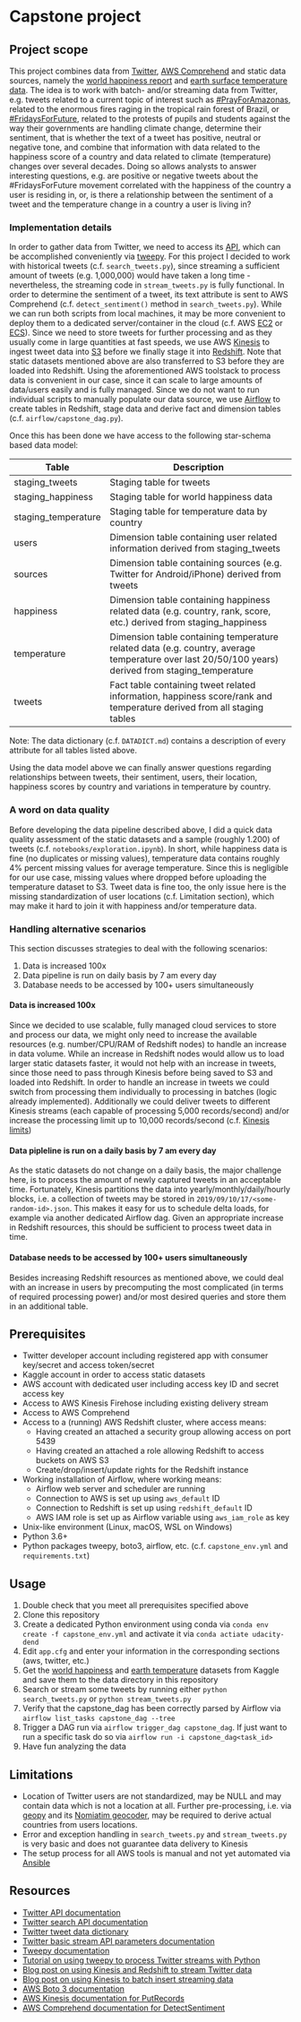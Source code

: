 # Capstone project

## Project scope
This project combines data from [Twitter](https://www.twitter.com), [AWS Comprehend](https://aws.amazon.com/comprehend) 
and static data sources, namely the [world happiness report](https://www.kaggle.com/unsdsn/world-happines) and 
[earth surface temperature data](https://www.kaggle.com/berkeleyearth/climate-change-earth-surface-temperature-data).
The idea is to work with batch- and/or streaming data from Twitter, e.g. tweets related to a current topic of interest 
such as [#PrayForAmazonas](https://twitter.com/hashtag/PrayforAmazonas), related to the enormous fires raging in the
tropical rain forest of Brazil, or [#FridaysForFuture](https://twitter.com/hashtag/FridaysForFuture), related to the 
protests of pupils and students against the way their governments are handling climate change, determine their 
sentiment, that is whether the text of a tweet has positive, neutral or negative tone, and combine that information with 
data related to the happiness score of a country and data related to climate (temperature) changes over several decades. 
Doing so allows analysts to answer interesting questions, e.g. are positive or negative tweets about the #FridaysForFuture 
movement correlated with the happiness of the country a user is residing in, or, is there a relationship between the 
sentiment of a tweet and the temperature change in a country a user is living in?

### Implementation details
In order to gather data from Twitter, we need to access its [API](https://developer.twitter.com/en/docs), which can be 
accomplished conveniently via [tweepy](http://www.tweepy.org/). For this project I decided to work with historical 
tweets (c.f. `search_tweets.py`), since streaming a sufficient amount of tweets (e.g. 1,000,000) 
would have taken a long time - nevertheless, the streaming code in `stream_tweets.py` is fully functional. In order to 
determine the sentiment of a tweet, its text attribute is sent to AWS Comprehend (c.f. `detect_sentiment()` method 
in `search_tweets.py`). While we can run both scripts from local machines, it may be more convenient to deploy them to a 
dedicated server/container in the cloud (c.f. AWS [EC2](https://aws.amazon.com/ec2) or 
[ECS](https://aws.amazon.com/ecs)). Since we need to store tweets for further processing and as 
they usually come in large quantities at fast speeds, we use AWS [Kinesis](https://aws.amazon.com/kinesis/data-firehose) 
to ingest tweet data into [S3](https://aws.amazon.com/s3) before we finally stage it into 
[Redshift](https://aws.amazon.com/redshift). Note that static datasets mentioned above are also transferred to S3 before 
they are loaded into Redshift. Using the aforementioned AWS toolstack to process data is convenient in 
our case, since it can scale to large amounts of data/users easily and is fully managed. Since we do not want to run 
individual scripts to manually populate our data source, we use [Airflow](https://airflow.apache.org/) to create tables
in Redshift, stage data and derive fact and dimension tables (c.f. `airflow/capstone_dag.py`).

Once this has been done we have access to the following star-schema based data model: 
 
| Table | Description |
--- | ---
| staging_tweets | Staging table for tweets
| staging_happiness | Staging table for world happiness data
| staging_temperature | Staging table for temperature data by country
| users | Dimension table containing user related information derived from staging_tweets
| sources | Dimension table containing sources (e.g. Twitter for Android/iPhone) derived from tweets
| happiness | Dimension table containing happiness related data (e.g. country, rank, score, etc.) derived from staging_happiness
| temperature | Dimension table containing temperature related data (e.g. country, average temperature over last 20/50/100 years) derived from staging_temperature
| tweets | Fact table containing tweet related information, happiness score/rank and temperature derived from all staging tables

Note: The data dictionary (c.f. `DATADICT.md`) contains a description of every attribute for all tables listed above.

Using the data model above we can finally answer questions regarding relationships between tweets, their sentiment, 
users, their location, happiness scores by country and variations in temperature by country.

### A word on data quality
Before developing the data pipeline described above, I did a quick data quality assessment of the static datasets and a 
sample (roughly 1.200) of tweets (c.f. `notebooks/exploration.ipynb`). In short, while happiness data is fine (no duplicates or missing 
values), temperature data contains roughly 4% percent missing values for average temperature. Since this is negligible 
for our use case, missing values where dropped before uploading the temperature dataset to S3. Tweet data is fine too, 
the only issue here is the missing standardization of user locations (c.f. Limitation section), which may make it hard 
to join it with happiness and/or temperature data.

### Handling alternative scenarios
This section discusses strategies to deal with the following scenarios:
1. Data is increased 100x  
2. Data pipeline is run on daily basis by 7 am every day
3. Database needs to be accessed by 100+ users simultaneously

#### Data is increased 100x
Since we decided to use scalable, fully managed cloud services to store and process our data, we might only need to 
increase the available resources (e.g. number/CPU/RAM of Redshift nodes) to handle an increase in data volume. While an 
increase in Redshift nodes would allow us to load larger static datasets faster, it would not help with an increase in 
tweets, since those need to pass through Kinesis before being saved to S3 and loaded into Redshift. In order to handle 
an increase in tweets we could switch from processing them individually to processing in batches (logic already 
implemented). Additionally we could deliver tweets to different Kinesis streams (each capable of processing 5,000 
records/second) and/or increase the processing limit up to 10,000 records/second (c.f. 
[Kinesis limits](https://docs.aws.amazon.com/firehose/latest/dev/limits.html))

#### Data pipleline is run on a daily basis by 7 am every day
As the static datasets do not change on a daily basis, the major challenge here, is to process the amount of newly 
captured tweets in an acceptable time. Fortunately, Kinesis partitions the data into yearly/monthly/daily/hourly blocks, 
i.e. a collection of tweets may be stored in `2019/09/10/17/<some-random-id>.json`. This makes it easy for us to schedule 
delta loads, for example via another dedicated Airflow dag. Given an appropriate increase in Redshift resources, this 
should be sufficient to process tweet data in time.

#### Database needs to be accessed by 100+ users simultaneously
Besides increasing Redshift resources as mentioned above, we could deal with an increase in users by precomputing the 
most complicated (in terms of required processing power) and/or most desired queries and store them in an additional 
table.

## Prerequisites
* Twitter developer account including registered app with consumer key/secret and access token/secret
* Kaggle account in order to access static datasets
* AWS account with dedicated user including access key ID and secret access key
* Access to AWS Kinesis Firehose including existing delivery stream
* Access to AWS Comprehend
* Access to a (running) AWS Redshift cluster, where access means:
    - Having created an attached a security group allowing access on port 5439
    - Having created an attached a role allowing Redshift to access buckets on AWS S3
    - Create/drop/insert/update rights for the Redshift instance
* Working installation of Airflow, where working means:
    - Airflow web server and scheduler are running
    - Connection to AWS is set up using `aws_default` ID
    - Connection to Redshift is set up using `redshift_default` ID
    - AWS IAM role is set up as Airflow variable using `aws_iam_role` as key
* Unix-like environment (Linux, macOS, WSL on Windows)
* Python 3.6+
* Python packages tweepy, boto3, airflow, etc. (c.f. `capstone_env.yml` and `requirements.txt`)

## Usage
1. Double check that you meet all prerequisites specified above
2. Clone this repository
3. Create a dedicated Python environment using conda via `conda env create -f capstone_env.yml` 
and activate it via `conda actiate udacity-dend`
4. Edit `app.cfg` and enter your information in the corresponding sections (aws, twitter, etc.)  
5. Get the [world happiness](https://www.kaggle.com/unsdsn/world-happiness#2017.csv) and 
[earth temperature](https://www.kaggle.com/berkeleyearth/climate-change-earth-surface-temperature-data#GlobalLandTemperaturesByCountry.csv) 
datasets from Kaggle and save them to the data directory in this repository
6. Search or stream some tweets by running either `python search_tweets.py` or `python stream_tweets.py`
7. Verify that the capstone_dag has been correctly parsed by Airflow via `airflow list_tasks capstone_dag --tree`
8. Trigger a DAG run via `airflow trigger_dag capstone_dag`. If just want to run a specific task do so via
`airflow run -i capstone_dag<task_id>`
9. Have fun analyzing the data

## Limitations
* Location of Twitter users are not standardized, may be NULL and may contain data which is not a location at all. 
Further pre-processing, i.e. via [geopy](https://github.com/geopy/geopy) and its 
[Nomiatim geocoder](https://geopy.readthedocs.io/en/1.10.0/#geopy.geocoders.Nominatim), may be required to derive 
actual countries from users locations. 
* Error and exception handling in `search_tweets.py` and `stream_tweets.py` is very basic and does not guarantee data 
delivery to Kinesis
* The setup process for all AWS tools is manual and not yet automated via [Ansible](https://docs.ansible.com/ansible/latest/index.html)

## Resources
* [Twitter API documentation](https://developer.twitter.com/en/docs)
* [Twitter search API documentation](https://developer.twitter.com/en/docs/tweets/search/api-reference/get-search-tweets.html)
* [Twitter tweet data dictionary](https://developer.twitter.com/en/docs/tweets/data-dictionary/overview/tweet-object)
* [Twitter basic stream API parameters documentation](https://developer.twitter.com/en/docs/tweets/filter-realtime/guides/basic-stream-parameters)
* [Tweepy documentation](https://tweepy.readthedocs.io/en/latest/index.html)
* [Tutorial on using tweepy to process Twitter streams with Python](https://www.dataquest.io/blog/streaming-data-python/)
* [Blog post on using Kinesis and Redshift to stream Twitter data](https://medium.com/@siprem/streaming-twitter-feed-using-kinesis-data-firehose-and-redshift-745c96d04f58)
* [Blog post on using Kinesis to batch insert streaming data](https://medium.com/retailmenot-engineering/building-a-high-throughput-data-pipeline-with-kinesis-lambda-and-dynamodb-7d78e992a02d)
* [AWS Boto 3 documentation](https://boto3.amazonaws.com/v1/documentation/api/latest/index.html)
* [AWS Kinesis documentation for PutRecords](https://docs.aws.amazon.com/kinesis/latest/APIReference/API_PutRecords.html)
* [AWS Comprehend documentation for DetectSentiment](https://docs.aws.amazon.com/comprehend/latest/dg/API_DetectSentiment.html)